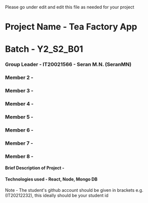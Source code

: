 Please go under edit and edit this file as needed for your project

# Project Name - Tea Factory App
# Batch - Y2_S2_B01
### Group Leader - IT20021566 - Seran M.N. (SeranMN)
### Member 2 - 
### Member 3 - 
### Member 4 - 
### Member 5 - 
### Member 6 - 
### Member 7 - 
### Member 8 - 

#### Brief Description of Project - 
#### Technologies used - React, Node, Mongo DB

Note - The student's github account should be given in brackets e.g. (IT20212232), this ideally should be your student id 

